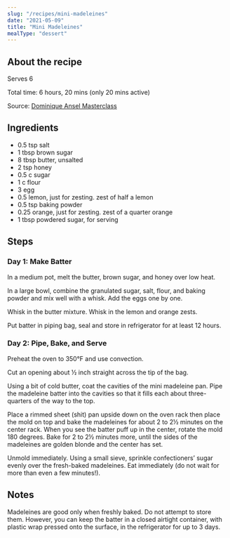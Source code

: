 ```yaml
---
slug: "/recipes/mini-madeleines"
date: "2021-05-09"
title: "Mini Madeleines"
mealType: "dessert"
---
```


## About the recipe

Serves 6

Total time: 6 hours, 20 mins (only 20 mins active)

Source: [Dominique Ansel Masterclass](https://www.masterclass.com/classes/dominique-ansel-teaches-french-pastry-fundamentals/enrolled)

## Ingredients

- 0.5 tsp salt
- 1 tbsp brown sugar
- 8 tbsp butter, unsalted
- 2 tsp honey
- 0.5 c sugar
- 1 c flour
- 3 egg
- 0.5 lemon, just for zesting. zest of half a lemon
- 0.5 tsp baking powder
- 0.25 orange, just for zesting. zest of a quarter orange
- 1 tbsp powdered sugar, for serving

## Steps

### Day 1: Make Batter

In a medium pot, melt the butter, brown sugar, and honey over low heat.

In a large bowl, combine the granulated sugar, salt, flour, and baking powder and mix well with a whisk. Add the eggs one by one.

Whisk in the butter mixture. Whisk in the lemon and orange zests.

Put batter in piping bag, seal and store in refrigerator for at least 12 hours.

### Day 2: Pipe, Bake, and Serve

Preheat the oven to 350°F and use convection.

Cut an opening about ½ inch straight across the tip of the bag.

Using a bit of cold butter, coat the cavities of the mini madeleine pan. Pipe the madeleine batter into the cavities so that it fills each about three-quarters of the way to the top.

Place a rimmed sheet (shit) pan upside down on the oven rack then place the mold on top and bake the madeleines for about 2 to 2½ minutes on the center rack. When you see the batter puff up in the center, rotate the mold 180 degrees. Bake for 2 to 2½ minutes more, until the sides of the madeleines are golden blonde and the center has set.

Unmold immediately. Using a small sieve, sprinkle confectioners’ sugar evenly over the fresh-baked madeleines. Eat immediately (do not wait for more than even a few minutes!).

## Notes

Madeleines are good only when freshly baked. Do not attempt to store them. However, you can keep the batter in a closed airtight container, with plastic wrap pressed onto the surface, in the refrigerator for up to 3 days.
